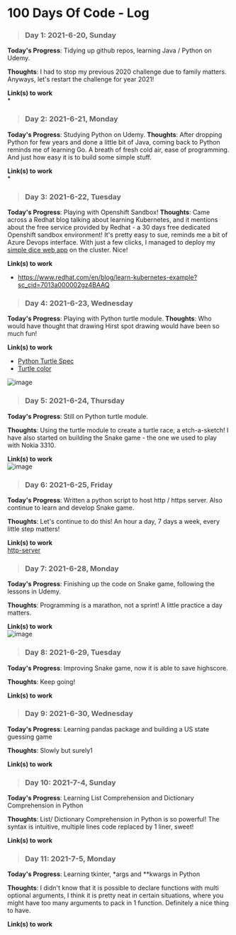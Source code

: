 # 100 Days Of Code - Log

>### Day 1: 2021-6-20, Sunday

**Today's Progress**: Tidying up github repos, learning Java / Python on Udemy.

**Thoughts**: I had to stop my previous 2020 challenge due to family matters. Anyways, let's restart the challenge for year 2021! 

**Link(s) to work**  
* 

>### Day 2: 2021-6-21, Monday

**Today's Progress**: Studying Python on Udemy.
**Thoughts**: After dropping Python for few years and done a little bit of Java, coming back to Python reminds me of learning Go. A breath of fresh cold air, ease of programming. And just how easy it is to build some simple stuff.

**Link(s) to work**  
* 

>### Day 3: 2021-6-22, Tuesday

**Today's Progress**: Playing with Openshift Sandbox! 
**Thoughts**: Came across a Redhat blog talking about learning Kubernetes, and it mentions about the free service provided by Redhat - a  30 days free dedicated Openshift sandbox environment! It's pretty easy to sue, reminds me a bit of Azure Devops interface. With just a few clicks, I managed to deploy my [simple dice web app](http://dice-wengkeeteh-dev.apps.sandbox.x8i5.p1.openshiftapps.com/) on the cluster. Nice!

**Link(s) to work**  
* https://www.redhat.com/en/blog/learn-kubernetes-example?sc_cid=7013a000002gz4BAAQ

>### Day 4: 2021-6-23, Wednesday

**Today's Progress**: Playing with Python turtle module.
**Thoughts**: Who would have thought that drawing Hirst spot drawing would have been so much fun!

**Link(s) to work**  
* [Python Turtle Spec](https://docs.python.org/3/library/turtle.html#turtle.color)
* [Turtle color](https://trinket.io/docs/colors)

![image](https://user-images.githubusercontent.com/47697491/123140341-c3789600-d489-11eb-86a9-e284c08fe7b7.png)


>### Day 5: 2021-6-24, Thursday

**Today's Progress**: Still on Python turtle module.

**Thoughts**: Using the turtle module to create a turtle race, a etch-a-sketch! I have also started on building the Snake game - the one we used to play with Nokia 3310. 

**Link(s) to work**  
![image](https://user-images.githubusercontent.com/47697491/123288521-3ba29280-d542-11eb-9bf8-b3b61b6d1a45.png)

>### Day 6: 2021-6-25, Friday

**Today's Progress**: Written a python script to host http / https server. Also continue to learn and develop Snake game.

**Thoughts**: Let's continue to do this! An hour a day, 7 days a week, every little step matters!

**Link(s) to work**  
[http-server](https://github.com/wengkee/http-server)


>### Day 7: 2021-6-28, Monday

**Today's Progress**: Finishing up the code on Snake game, following the lessons in Udemy.

**Thoughts**: Programming is a marathon, not a sprint! A little practice a day matters.

**Link(s) to work**  
![image](https://user-images.githubusercontent.com/47697491/123672121-948b6700-d871-11eb-87f6-9c539d46dd29.png)

>### Day 8: 2021-6-29, Tuesday

**Today's Progress**: Improving Snake game, now it is able to save highscore.

**Thoughts**: Keep going!

**Link(s) to work**  

>### Day 9: 2021-6-30, Wednesday

**Today's Progress**: Learning pandas package and building a US state guessing game

**Thoughts**: Slowly but surely1

**Link(s) to work**  

>### Day 10: 2021-7-4, Sunday

**Today's Progress**: Learning List Comprehension and Dictionary Comprehension in Python

**Thoughts**: List/ Dictionary Comprehension in Python is so powerful! The syntax is intuitive, multiple lines code replaced by 1 liner, sweet!

**Link(s) to work**  


>### Day 11: 2021-7-5, Monday

**Today's Progress**: Learning tkinter, *args and **kwargs in Python

**Thoughts**: I didn't know that it is possible to declare functions with multi optional arguments, I think it is pretty neat in certain situations, where you might have too many arguments to pack in 1 function. Definitely a nice thing to have.

**Link(s) to work**  
